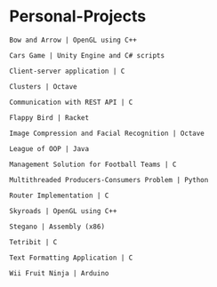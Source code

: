 # Personal-Projects
    Bow and Arrow | OpenGL using C++

    Cars Game | Unity Engine and C# scripts

    Client-server application | C

    Clusters | Octave

    Communication with REST API | C

    Flappy Bird | Racket

    Image Compression and Facial Recognition | Octave

    League of OOP | Java

    Management Solution for Football Teams | C

    Multithreaded Producers-Consumers Problem | Python

    Router Implementation | C

    Skyroads | OpenGL using C++

    Stegano | Assembly (x86)

    Tetribit | C

    Text Formatting Application | C

    Wii Fruit Ninja | Arduino
